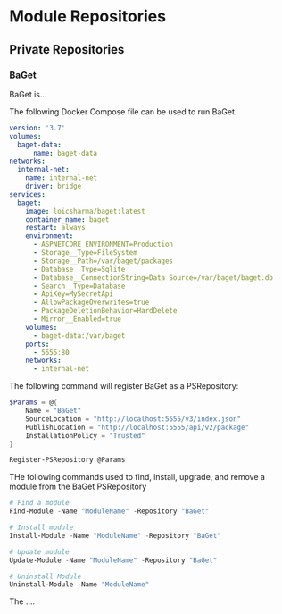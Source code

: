 # Module Repositories

## Private Repositories

### BaGet

BaGet is...

The following Docker Compose file can be used to run BaGet.

```yaml
version: '3.7'
volumes:
  baget-data:
      name: baget-data
networks:
  internal-net:
    name: internal-net
    driver: bridge
services:
  baget:
    image: loicsharma/baget:latest
    container_name: baget
    restart: always
    environment:
      - ASPNETCORE_ENVIRONMENT=Production
      - Storage__Type=FileSystem
      - Storage__Path=/var/baget/packages
      - Database__Type=Sqlite
      - Database__ConnectionString=Data Source=/var/baget/baget.db
      - Search__Type=Database
      - ApiKey=MySecretApi
      - AllowPackageOverwrites=true
      - PackageDeletionBehavior=HardDelete
      - Mirror__Enabled=true
    volumes:
      - baget-data:/var/baget
    ports:
      - 5555:80
    networks: 
      - internal-net
```

The following command will register BaGet as a PSRepository:

```powershell
$Params = @{
    Name = "BaGet"
    SourceLocation = "http://localhost:5555/v3/index.json"
    PublishLocation = "http://localhost:5555/api/v2/package" 
    InstallationPolicy = "Trusted"
}

Register-PSRepository @Params 
```

THe following commands used to find, install, upgrade, and remove a module from the BaGet PSRepository

```powershell
# Find a module
Find-Module -Name "ModuleName" -Repository "BaGet"

# Install module
Install-Module -Name "ModuleName" -Repository "BaGet"

# Update module
Update-Module -Name "ModuleName" -Repository "BaGet"

# Uninstall Module
Uninstall-Module -Name "ModuleName"
```

The ....
